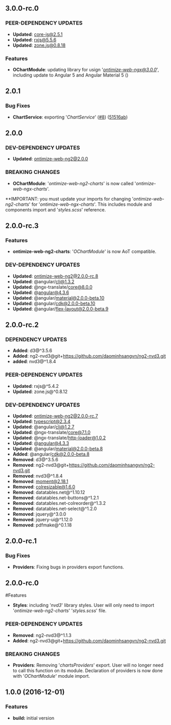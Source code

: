 ## 3.0.0-rc.0

### PEER-DEPENDENCY UPDATES ###
* **Updated**:  core-js@2.5.1
* **Updated**:  rxjs@5.5.6
* **Updated**:  zone.js@0.8.18

### Features
* **OChartModule**: updating library for usign '*ontimize-web-ngx@3.0.0*', including update to Angular 5 and Angular Material 5 ([](https://github.com/OntimizeWeb/ontimize-web-ngx-charts/commit/))

## 2.0.1
### Bug Fixes
* **ChartService**: exporting '*ChartService*' ([#8](https://github.com/OntimizeWeb/ontimize-web-ngx-charts/issues/8)) ([51516ab](https://github.com/OntimizeWeb/ontimize-web-ngx-charts/commit/51516ab))


## 2.0.0

### DEV-DEPENDENCY UPDATES ###
* **Updated**:  ontimize-web-ng2@2.0.0

### BREAKING CHANGES
* **OChartModule**: '*ontimize-web-ng2-charts*' is now called '*ontimize-web-ngx-charts*'.

**IMPORTANT: you must update your imports for changing '*ontimize-web-ng2-charts*' for '*ontimize-web-ngx-charts*'. This includes module and components import and '*styles.scss*' reference.

## 2.0.0-rc.3
### Features
* **ontimize-web-ng2-charts**: '*OChartModule*' is now AoT compatible.

### DEV-DEPENDENCY UPDATES ###
* **Updated**:  ontimize-web-ng2@2.0.0-rc.8
* **Updated**:  @angular/cli@1.3.2
* **Updated**:  @ngx-translate/core@8.0.0
* **Updated**:  @angular@4.3.6
* **Updated**:  @angular/material@2.0.0-beta.10
* **Updated**:  @angular/cdk@2.0.0-beta.10
* **Updated**:  @angular/flex-layout@2.0.0-beta.9

## 2.0.0-rc.2

### DEPENDENCY UPDATES ###
* **Added**:  d3@^3.5.6
* **Added**:  ng2-nvd3@git+https://github.com/daominhsangvn/ng2-nvd3.git
* **added**:  nvd3@^1.8.4

### PEER-DEPENDENCY UPDATES ###
* **Updated**:  rxjs@^5.4.2
* **Updated**:  zone.js@^0.8.12

### DEV-DEPENDENCY UPDATES ###
* **Updated**:  ontimize-web-ng2@2.0.0-rc.7
* **Updated**:  typescript@2.3.4
* **Updated**:  @angular/cli@1.2.7
* **Updated**:  @ngx-translate/core@7.1.0
* **Updated**:  @ngx-translate/http-loader@1.0.2
* **Updated**:  @angular@4.3.3
* **Updated**:  @angular/material@2.0.0-beta.8
* **Added**:    @angular/cdk@2.0.0-beta.8
* **Removed**:  d3@^3.5.6
* **Removed**:  ng2-nvd3@git+https://github.com/daominhsangvn/ng2-nvd3.git
* **Removed**:  nvd3@^1.8.4
* **Removed**:  moment@2.18.1
* **Removed**:  colresizable@1.6.0
* **Removed**:  datatables.net@^1.10.12
* **Removed**:  datatables.net-buttons@^1.2.1
* **Removed**:  datatables.net-colreorder@^1.3.2
* **Removed**:  datatables.net-select@^1.2.0
* **Removed**:  jquery@^3.0.0
* **Removed**:  jquery-ui@^1.12.0
* **Removed**:  pdfmake@^0.1.18

## 2.0.0-rc.1
### Bug Fixes
* **Providers**: Fixing bugs in providers export functions.

## 2.0.0-rc.0
#Features
* **Styles**: including '*nvd3*' library styles. User will only need to import '*ontimize-web-ng2-charts*' '*styles.scss*' file.

### PEER-DEPENDENCY UPDATES ###
* **Removed**:   ng2-nvd3@^1.1.3
* **Added**:     ng2-nvd3@git+https://github.com/daominhsangvn/ng2-nvd3.git

### BREAKING CHANGES
* **Providers**: Removing '*chartsProviders*' export. User will no longer need to call this function on its module. Declaration of providers is now done with '*OChartModule*' module import.

## 1.0.0 (2016-12-01)

### Features

* **build:** initial version
